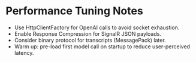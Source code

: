 # Performance Tuning Notes

- Use HttpClientFactory for OpenAI calls to avoid socket exhaustion.
- Enable Response Compression for SignalR JSON payloads.
- Consider binary protocol for transcripts (MessagePack) later.
- Warm up: pre-load first model call on startup to reduce user-perceived latency.
